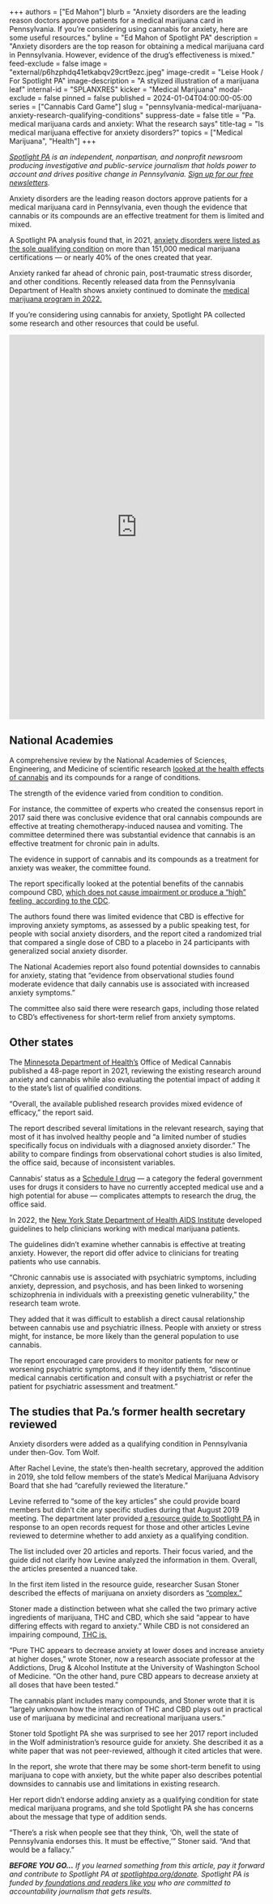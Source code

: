 +++
authors = ["Ed Mahon"]
blurb = "Anxiety disorders are the leading reason doctors approve patients for a medical marijuana card in Pennsylvania. If you’re considering using cannabis for anxiety, here are some useful resources."
byline = "Ed Mahon of Spotlight PA"
description = "Anxiety disorders are the top reason for obtaining a medical marijuana card in Pennsylvania. However, evidence of the drug’s effectiveness is mixed."
feed-exclude = false
image = "external/p6hzphdq41etkabqv29crt9ezc.jpeg"
image-credit = "Leise Hook / For Spotlight PA"
image-description = "A stylized illustration of a marijuana leaf"
internal-id = "SPLANXRES"
kicker = "Medical Marijuana"
modal-exclude = false
pinned = false
published = 2024-01-04T04:00:00-05:00
series = ["Cannabis Card Game"]
slug = "pennsylvania-medical-marijuana-anxiety-research-qualifying-conditions"
suppress-date = false
title = "Pa. medical marijuana cards and anxiety: What the research says"
title-tag = "Is medical marijuana effective for anxiety disorders?"
topics = ["Medical Marijuana", "Health"]
+++

<a href="https://www.spotlightpa.org/"><em>Spotlight PA</em></a><em> is an independent, nonpartisan, and nonprofit newsroom producing investigative and public-service journalism that holds power to account and drives positive change in Pennsylvania. </em><a href="https://www.spotlightpa.org/newsletters"><em>Sign up for our free newsletters</em></a><em>.</em>

Anxiety disorders are the leading reason doctors approve patients for a medical marijuana card in Pennsylvania, even though the evidence that cannabis or its compounds are an effective treatment for them is limited and mixed.

A Spotlight PA analysis found that, in 2021, <a href="https://www.spotlightpa.org/news/2023/01/pa-medical-marijuana-certification-card-anxiety/">anxiety disorders were listed as the sole qualifying condition</a> on more than 151,000 medical marijuana certifications — or nearly 40% of the ones created that year.

<script src="https://www.spotlightpa.org/embed.js" async></script><div data-spl-embed-version="1" data-spl-src="https://www.spotlightpa.org/embeds/newsletter/"></div>

Anxiety ranked far ahead of chronic pain, post-traumatic stress disorder, and other conditions. Recently released data from the Pennsylvania Department of Health shows anxiety continued to dominate the <a href="https://web.archive.org/20240104103232/https://www.health.pa.gov/topics/Documents/Programs/Medical%20Marijuana/SMC%20Annual%20Summary.pdf">medical marijuana program in 2022.</a>

If you’re considering using cannabis for anxiety, Spotlight PA collected some research and other resources that could be useful.

<iframe title="Reasons Pa. patients qualify for medical marijuana with just one condition" aria-label="Bar Chart" id="datawrapper-chart-FKIho" src="https://datawrapper.dwcdn.net/FKIho/15/" scrolling="no" frameborder="0" style="width: 0; min-width: 100% !important; border: none;" height="758" data-external="1"></iframe><script type="text/javascript">!function(){"use strict";window.addEventListener("message",(function(e){if(void 0!==e.data["datawrapper-height"]){var t=document.querySelectorAll("iframe");for(var a in e.data["datawrapper-height"])for(var r=0;r<t.length;r++){if(t[r].contentWindow===e.source)t[r].style.height=e.data["datawrapper-height"][a]+"px"}}}))}();</script>

## National Academies

A comprehensive review by the National Academies of Sciences, Engineering, and Medicine of scientific research <a href="https://nap.nationalacademies.org/catalog/24625/the-health-effects-of-cannabis-and-cannabinoids-the-current-state">looked at the health effects of cannabis</a> and its compounds for a range of conditions.

The strength of the evidence varied from condition to condition.

For instance, the committee of experts who created the consensus report in 2017 said there was conclusive evidence that oral cannabis compounds are effective at treating chemotherapy-induced nausea and vomiting. The committee determined there was substantial evidence that cannabis is an effective treatment for chronic pain in adults.

The evidence in support of cannabis and its compounds as a treatment for anxiety was weaker, the committee found.

The report specifically looked at the potential benefits of the cannabis compound CBD, <a href="https://web.archive.org/20230103225022/https://www.cdc.gov/marijuana/featured-topics/CBD.html#:~:text=Cannabidiol%20(CBD)%20is%20a%20compound,not%20cause%20a%20%E2%80%9Chigh.%E2%80%9D&amp;text=CBD%20can%20be%20derived%20from,mind%2Daltering%20substance%20in%20marijuana.">which does not cause impairment or produce a “high” feeling, according to the CDC</a>.

The authors found there was limited evidence that CBD is effective for improving anxiety symptoms, as assessed by a public speaking test, for people with social anxiety disorders, and the report cited a randomized trial that compared a single dose of CBD to a placebo in 24 participants with generalized social anxiety disorder.

The National Academies report also found potential downsides to cannabis for anxiety, stating that “evidence from observational studies found moderate evidence that daily cannabis use is associated with increased anxiety symptoms.”

The committee also said there were research gaps, including those related to CBD’s effectiveness for short-term relief from anxiety symptoms.

## Other states

The <a href="https://web.archive.org/20240104103231/https://www.health.state.mn.us/people/cannabis/petitions/docs/anxietyreview.pdf">Minnesota Department of Health’s</a> Office of Medical Cannabis published a 48-page report in 2021, reviewing the existing research around anxiety and cannabis while also evaluating the potential impact of adding it to the state’s list of qualified conditions.

“Overall, the available published research provides mixed evidence of efficacy,” the report said.

The report described several limitations in the relevant research, saying that most of it has involved healthy people and “a limited number of studies specifically focus on individuals with a diagnosed anxiety disorder.” The ability to compare findings from observational cohort studies is also limited, the office said, because of inconsistent variables.

Cannabis’ status as a <a href="https://www.dea.gov/drug-information/drug-scheduling#:~:text=Schedule%20I%20drugs%2C%20substances%2C%20or,)%2C%20methaqualone%2C%20and%20peyote.">Schedule I drug</a> — a category the federal government uses for drugs it considers to have no currently accepted medical use and a high potential for abuse — complicates attempts to research the drug, the office said.

In 2022, the <a href="https://web.archive.org/20240104103232/https://www.hivguidelines.org/wp-content/uploads/2023/03/NYSDOH-AI-Therapeutic-Use-of-Medical-Cannabis-in-NYS_9-28-2023_HG.pdf">New York State Department of Health AIDS Institute</a> developed guidelines to help clinicians working with medical marijuana patients.

The guidelines didn’t examine whether cannabis is effective at treating anxiety. However, the report did offer advice to clinicians for treating patients who use cannabis.

“Chronic cannabis use is associated with psychiatric symptoms, including anxiety, depression, and psychosis, and has been linked to worsening schizophrenia in individuals with a preexisting genetic vulnerability,” the research team wrote.

They added that it was difficult to establish a direct causal relationship between cannabis use and psychiatric illness. People with anxiety or stress might, for instance, be more likely than the general population to use cannabis.

The report encouraged care providers to monitor patients for new or worsening psychiatric symptoms, and if they identify them, “discontinue medical cannabis certification and consult with a psychiatrist or refer the patient for psychiatric assessment and treatment.”

## The studies that Pa.’s former health secretary reviewed

Anxiety disorders were added as a qualifying condition in Pennsylvania under then-Gov. Tom Wolf.

After Rachel Levine, the state’s then-health secretary, approved the addition in 2019, she told fellow members of the state’s Medical Marijuana Advisory Board that she had “carefully reviewed the literature.”

Levine referred to “some of the key articles” she could provide board members but didn’t cite any specific studies during that August 2019 meeting. The department later provided <a href="https://www.documentcloud.org/documents/24225273-mm-100-2-of-2-anxiety-disorders-resource-guide?responsive=1&amp;title=1">a resource guide to Spotlight PA</a> in response to an open records request for those and other articles Levine reviewed to determine whether to add anxiety as a qualifying condition.

The list included over 20 articles and reports. Their focus varied, and the guide did not clarify how Levine analyzed the information in them. Overall, the articles presented a nuanced take.

In the first item listed in the resource guide, researcher Susan Stoner described the effects of marijuana on anxiety disorders as <a href="https://web.archive.org/20240106042206/https://adai.uw.edu/pubs/pdf/2017mjanxiety.pdf">“complex.”</a>

Stoner made a distinction between what she called the two primary active ingredients of marijuana, THC and CBD, which she said “appear to have differing effects with regard to anxiety.” While CBD is not considered an impairing compound, <a href="https://web.archive.org/20240104155508/https://www.cdc.gov/marijuana/what-we-know.html">THC is.</a>

“Pure THC appears to decrease anxiety at lower doses and increase anxiety at higher doses,” wrote Stoner, now a research associate professor at the Addictions, Drug &amp; Alcohol Institute at the University of Washington School of Medicine. “On the other hand, pure CBD appears to decrease anxiety at all doses that have been tested.”

The cannabis plant includes many compounds, and Stoner wrote that it is “largely unknown how the interaction of THC and CBD plays out in practical use of marijuana by medicinal and recreational marijuana users.”

Stoner told Spotlight PA she was surprised to see her 2017 report included in the Wolf administration’s resource guide for anxiety. She described it as a white paper that was not peer-reviewed, although it cited articles that were.

<script src="https://www.spotlightpa.org/embed.js" async></script><div data-spl-embed-version="1" data-spl-src="https://www.spotlightpa.org/embeds/donate/"></div>

In the report, she wrote that there may be some short-term benefit to using marijuana to cope with anxiety, but the white paper also describes potential downsides to cannabis use and limitations in existing research.

Her report didn’t endorse adding anxiety as a qualifying condition for state medical marijuana programs, and she told Spotlight PA she has concerns about the message that type of addition sends.

“There’s a risk when people see that they think, ‘Oh, well the state of Pennsylvania endorses this. It must be effective,’” Stoner said. “And that would be a fallacy.”

<strong><em>BEFORE YOU GO…</em></strong><em> If you learned something from this article, pay it forward and contribute to Spotlight PA at </em><a href="https://www.spotlightpa.org/donate"><em>spotlightpa.org/donate</em></a><em>. Spotlight PA is funded by</em><a href="https://www.spotlightpa.org/support"><em> foundations and readers like you</em></a><em> who are committed to accountability journalism that gets results.</em>

